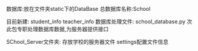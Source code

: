 
数据库:放在文件夹static下的DataBase
总数据库名称:School

目前新建:
student_info
teacher_info
数据库处理文件:
school_database.py
次此包专职处理数据库数据,为服务器提供接口


SChool_Server文件夹:
存放学校的服务器文件
settings配置文件信息
